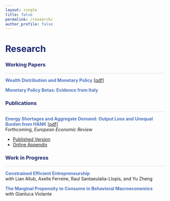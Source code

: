 ```yaml
---
layout: single
title: false
permalink: /research/
author_profile: false
---
```

<h1 style="color:rgb(27,39,113);">Research</h1> 

<h3 style="color:rgb(27,39,113);">Working Papers</h3> 

<hr style = "height:0.5px;border-width:0;color:gray;background-color:rgb(216,216,216)">

<span style="color:rgb(78,116,192);">**Wealth Distribution and Monetary Policy**</span> [[pdf](/upload/wp/JMP_hank.pdf)] 
<br> 

<span style="color:rgb(78,116,192);">**Monetary Policy Betas: Evidence from Italy**</span> 
<br> 

<h3 style="color:rgb(27,39,113);">Publications</h3> 

<hr style = "height:0.5px;border-width:0;color:gray;background-color:rgb(216,216,216)">

<span style="color:rgb(78,116,192);">**Energy Shortages and Aggregate Demand: Output Loss and Unequal Burden from HANK**</span> [[pdf](/upload/wp/energy_hank.pdf)] <br> 
Forthcoming, <em>European Economic Review</em> 
<br>
* [Published Version](https://doi.org/10.1016/j.euroecorev.2023.104428)
* [Online Appendix](/upload/wp/energy_hank_app.pdf)

<h3 style="color:rgb(27,39,113);">Work in Progress</h3> 

<hr style = "height:0.5px;border-width:0;color:gray;background-color:rgb(216,216,216)">

<span style="color:rgb(78,116,192);">**Constrained Efficient Entrepreneurship**</span><br> 
with Lian Allub, Axelle Ferreire, Raul Santaeulalia-Llopis, and Yu Zheng 
<br>

<span style="color:rgb(78,116,192);">**The Marginal Propensity to Consume in Behavioral Macroeconomics**</span><br> 
with Gianluca Violante
<br>

  <br>
    <br>
      <br>
        <br>
          <br>
            <br>
              <br>
                <br>
                  <br>
                    <br>
